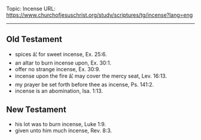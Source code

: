 Topic: Incense
URL: https://www.churchofjesuschrist.org/study/scriptures/tg/incense?lang=eng

---

## Old Testament

- spices â¦ for sweet incense, Ex. 25:6.
- an altar to burn incense upon, Ex. 30:1.
- offer no strange incense, Ex. 30:9.
- incense upon the fire â¦ may cover the mercy seat, Lev. 16:13.
- my prayer be set forth before thee as incense, Ps. 141:2.
- incense is an abomination, Isa. 1:13.

## New Testament

- his lot was to burn incense, Luke 1:9.
- given unto him much incense, Rev. 8:3.

